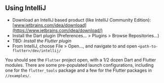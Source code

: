 ## Using IntelliJ

- Download an IntelliJ based product (like IntelliJ Community Edition):
  [www.jetbrains.com/idea/download](https://www.jetbrains.com/idea/download/)
- Install the Dart plugin (Preferences... > Plugins > Browse Repositories...)
- TBD: _Install the Flutter plugin_
- From IntelliJ, choose File > Open..., and navigate to and open
  `<path-to-flutter>/dev/intellij/`

You should see the `Flutter` project open, with a 1/2 dozen Dart and Flutter
modules. There are some pre-populated launch configurations, including one
for the `flutter_tools` package and a few for the Flutter packages in
`//examples/`.
